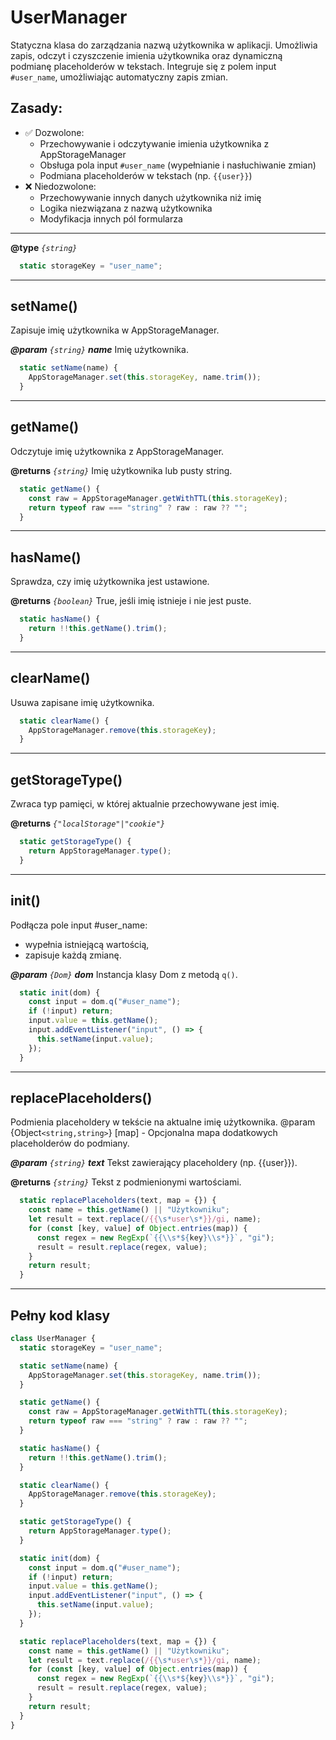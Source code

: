 # UserManager

Statyczna klasa do zarządzania nazwą użytkownika w aplikacji.
Umożliwia zapis, odczyt i czyszczenie imienia użytkownika oraz dynamiczną podmianę placeholderów w tekstach.
Integruje się z polem input `#user_name`, umożliwiając automatyczny zapis zmian.
## Zasady:
- ✅ Dozwolone:
  - Przechowywanie i odczytywanie imienia użytkownika z AppStorageManager
  - Obsługa pola input `#user_name` (wypełnianie i nasłuchiwanie zmian)
  - Podmiana placeholderów w tekstach (np. `{{user}}`)
- ❌ Niedozwolone:
  - Przechowywanie innych danych użytkownika niż imię
  - Logika niezwiązana z nazwą użytkownika
  - Modyfikacja innych pól formularza

---


**@type** *`{string}`*

```javascript
  static storageKey = "user_name";
```

---

## setName()

Zapisuje imię użytkownika w AppStorageManager.

**_@param_** *`{string}`* _**name**_  Imię użytkownika.

```javascript
  static setName(name) {
    AppStorageManager.set(this.storageKey, name.trim());
  }
```

---

## getName()

Odczytuje imię użytkownika z AppStorageManager.

**@returns** *`{string}`*  Imię użytkownika lub pusty string.

```javascript
  static getName() {
    const raw = AppStorageManager.getWithTTL(this.storageKey);
    return typeof raw === "string" ? raw : raw ?? "";
  }
```

---

## hasName()

Sprawdza, czy imię użytkownika jest ustawione.

**@returns** *`{boolean}`*  True, jeśli imię istnieje i nie jest puste.

```javascript
  static hasName() {
    return !!this.getName().trim();
  }
```

---

## clearName()

Usuwa zapisane imię użytkownika.

```javascript
  static clearName() {
    AppStorageManager.remove(this.storageKey);
  }
```

---

## getStorageType()

Zwraca typ pamięci, w której aktualnie przechowywane jest imię.

**@returns** *`{"localStorage"|"cookie"}`*

```javascript
  static getStorageType() {
    return AppStorageManager.type();
  }
```

---

## init()

Podłącza pole input #user_name:
- wypełnia istniejącą wartością,
- zapisuje każdą zmianę.

**_@param_** *`{Dom}`* _**dom**_  Instancja klasy Dom z metodą `q()`.

```javascript
  static init(dom) {
    const input = dom.q("#user_name");
    if (!input) return;
    input.value = this.getName();
    input.addEventListener("input", () => {
      this.setName(input.value);
    });
  }
```

---

## replacePlaceholders()

Podmienia placeholdery w tekście na aktualne imię użytkownika.
@param {Object`<string,string>`} [map] - Opcjonalna mapa dodatkowych placeholderów do podmiany.

**_@param_** *`{string}`* _**text**_  Tekst zawierający placeholdery (np. {{user}}).

**@returns** *`{string}`*  Tekst z podmienionymi wartościami.

```javascript
  static replacePlaceholders(text, map = {}) {
    const name = this.getName() || "Użytkowniku";
    let result = text.replace(/{{\s*user\s*}}/gi, name);
    for (const [key, value] of Object.entries(map)) {
      const regex = new RegExp(`{{\\s*${key}\\s*}}`, "gi");
      result = result.replace(regex, value);
    }
    return result;
  }
```

---

## Pełny kod klasy

```javascript
class UserManager {
  static storageKey = "user_name";

  static setName(name) {
    AppStorageManager.set(this.storageKey, name.trim());
  }

  static getName() {
    const raw = AppStorageManager.getWithTTL(this.storageKey);
    return typeof raw === "string" ? raw : raw ?? "";
  }

  static hasName() {
    return !!this.getName().trim();
  }

  static clearName() {
    AppStorageManager.remove(this.storageKey);
  }

  static getStorageType() {
    return AppStorageManager.type();
  }

  static init(dom) {
    const input = dom.q("#user_name");
    if (!input) return;
    input.value = this.getName();
    input.addEventListener("input", () => {
      this.setName(input.value);
    });
  }

  static replacePlaceholders(text, map = {}) {
    const name = this.getName() || "Użytkowniku";
    let result = text.replace(/{{\s*user\s*}}/gi, name);
    for (const [key, value] of Object.entries(map)) {
      const regex = new RegExp(`{{\\s*${key}\\s*}}`, "gi");
      result = result.replace(regex, value);
    }
    return result;
  }
}
```